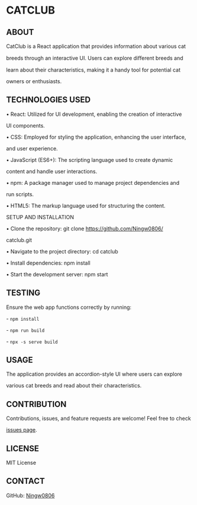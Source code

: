 # CATCLUB

## ABOUT

CatClub is a React application that provides information about various cat

breeds through an interactive UI. Users can explore diﬀerent breeds and

learn about their characteristics, making it a handy tool for potential cat

owners or enthusiasts.

## TECHNOLOGIES USED

• React: Utilized for UI development, enabling the creation of interactive

UI components.

• CSS: Employed for styling the application, enhancing the user interface,

and user experience.

• JavaScript (ES6+): The scripting language used to create dynamic

content and handle user interactions.

• npm: A package manager used to manage project dependencies and

run scripts.

• HTML5: The markup language used for structuring the content.

SETUP AND INSTALLATION

• Clone the repository: git clone https://github.com/Ningw0806/

catclub.git

• Navigate to the project directory: cd catclub

• Install dependencies: npm install

• Start the development server: npm start

## TESTING

Ensure the web app functions correctly by running:

\- `npm install`

\- `npm run build`

\- `npx -s serve build`



<a name="br2"></a> 

## USAGE

The application provides an accordion-style UI where users can explore

various cat breeds and read about their characteristics.

## CONTRIBUTION

Contributions, issues, and feature requests are welcome! Feel free to check

[issues](https://github.com/Ningw0806/catclub/issues)[ ](https://github.com/Ningw0806/catclub/issues)[page](https://github.com/Ningw0806/catclub/issues).

## LICENSE

MIT License

## CONTACT

GitHub: [Ningw0806](https://github.com/Ningw0806)

